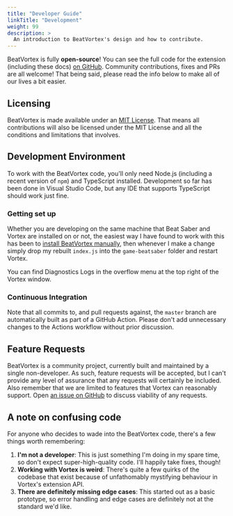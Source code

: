 ```yaml
---
title: "Developer Guide"
linkTitle: "Development"
weight: 99
description: >
  An introduction to BeatVortex's design and how to contribute.
---
```


BeatVortex is fully **open-source**! You can see the full code for the extension (including these docs) [on GitHub](https://github.com/agc93/beatvortex). Community contributions, fixes and PRs are all welcome! That being said, please read the info below to make all of our lives a bit easier.

## Licensing

BeatVortex is made available under an [MIT License](https://opensource.org/licenses/MIT). That means all contributions will also be licensed under the MIT License and all the conditions and limitations that involves.

## Development Environment

To work with the BeatVortex code, you'll only need Node.js (including a recent version of `npm`) and TypeScript installed. Development so far has been done in Visual Studio Code, but any IDE that supports TypeScript should work just fine.

### Getting set up

Whether you are developing on the same machine that Beat Saber and Vortex are installed on or not, the easiest way I have found to work with this has been to [install BeatVortex manually](/docs/usage/installation/#manual-installation), then whenever I make a change simply drop my rebuilt `index.js` into the `game-beatsaber` folder and restart Vortex.

You can find Diagnostics Logs in the overflow menu at the top right of the Vortex window.

### Continuous Integration

Note that all commits to, and pull requests against, the `master` branch are automatically built as part of a GitHub Action. Please don't add unnecessary changes to the Actions workflow without prior discussion.

## Feature Requests

BeatVortex is a community project, currently built and maintained by a single non-developer. As such, feature requests will be accepted, but I can't provide any level of assurance that any requests will certainly be included. Also remember that we are limited to features that Vortex can reasonably support. Open [an issue on GitHub](https://github.com/agc93/beatvortex/issues/new) to discuss viability of any requests.

## A note on confusing code

For anyone who decides to wade into the BeatVortex code, there's a few things worth remembering:

1. **I'm not a developer**: This is just something I'm doing in my spare time, so don't expect super-high-quality code. I'll happily take fixes, though!
1. **Working with Vortex is weird**: There's quite a few quirks of the codebase that exist because of unfathomably mystifying behaviour in Vortex's extension API.
1. **There are definitely missing edge cases**: This started out as a basic prototype, so error handling and edge cases are definitely not at the standard we'd like.
